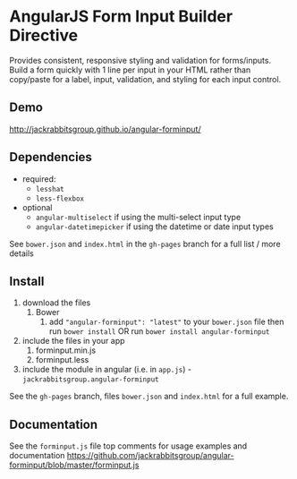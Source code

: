 # AngularJS Form Input Builder Directive

Provides consistent, responsive styling and validation for forms/inputs. Build a form quickly with 1 line per input in your HTML rather than copy/paste for a label, input, validation, and styling for each input control.

## Demo
http://jackrabbitsgroup.github.io/angular-forminput/

## Dependencies
- required:
	- `lesshat`
	- `less-flexbox`
- optional
	- `angular-multiselect` if using the multi-select input type
	- `angular-datetimepicker` if using the datetime or date input types

See `bower.json` and `index.html` in the `gh-pages` branch for a full list / more details

## Install
1. download the files
	1. Bower
		1. add `"angular-forminput": "latest"` to your `bower.json` file then run `bower install` OR run `bower install angular-forminput`
2. include the files in your app
	1. forminput.min.js
	2. forminput.less
3. include the module in angular (i.e. in `app.js`) - `jackrabbitsgroup.angular-forminput`

See the `gh-pages` branch, files `bower.json` and `index.html` for a full example.


## Documentation
See the `forminput.js` file top comments for usage examples and documentation
https://github.com/jackrabbitsgroup/angular-forminput/blob/master/forminput.js